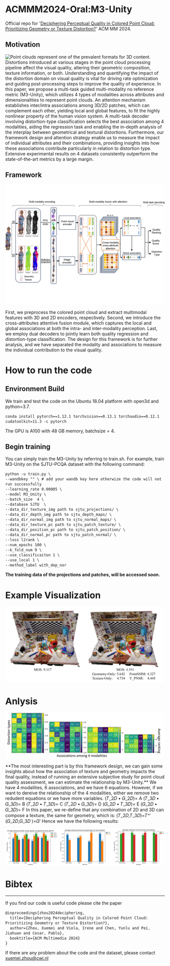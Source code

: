 # ACMMM2024-Oral:M3-Unity
Official repo for '[Deciphering Perceptual Quality in Colored Point Cloud: Prioritizing Geometry or Texture Distortion?](https://openreview.net/forum?id=YE7G4Soi7k)' ACM MM 2024.

## Motivation

<img src="https://github.com/cwi-dis/ACMMM2024-Oral/blob/main/imgs/motivation.jpg" align="left" />

Point clouds represent one of the prevalent formats for 3D content. Distortions introduced at various stages in the point cloud processing pipeline affect the visual quality, altering their geometric composition, texture information, or both. Understanding and quantifying the impact of the distortion domain on visual quality is vital for driving rate optimization and guiding post-processing steps to improve the quality of experience. In this paper, we propose a multi-task guided multi-modality no reference metric (M3-Unity), which utilizes 4 types of modalities across attributes and dimensionalities to represent point clouds. An attention mechanism establishes inter/intra associations among 3D/2D patches, which can complement each other, yielding local and global features, to fit the highly nonlinear property of the human vision system. A
multi-task decoder involving distortion-type classification selects the best association among 4 modalities, aiding the regression task and enabling the in-depth analysis of the interplay between geometrical and textural distortions. Furthermore, our framework design and attention strategy enable us to measure the impact of individual attributes and their combinations, providing insights into how these associations contribute particularly in relation to distortion type. Extensive experimental results on 4 datasets consistently outperform the state-of-the-art metrics by a large margin.


## Framework

<p align="center">
  <img src="https://github.com/cwi-dis/ACMMM2024-Oral/blob/main/imgs/framework.jpg" /> 
</p>

First, we preprocess the colored point cloud and extract multimodal features with 3D and 2D encoders, respectively. Second, we introduce the cross-attributes attentive fusion module, which captures the
local and global associations at both the intra- and inter-modality perception. Last, we employ dual decoders to jointly learn both quality regression and distortion-type classification. The design for this framework is for further analysis, and we have separated the modality and associations to measure the individual contribution to the visual quality.

# How to run the code 

## Environment Build

We train and test the code on the Ubuntu 18.04 platform with open3d and python=3.7. 
```
conda install pytorch==1.12.1 torchvision==0.13.1 torchaudio==0.12.1 cudatoolkit=11.3 -c pytorch
```
The GPU is A100 with 48 GB memory,  batchsize = 4.

## Begin training

You can simply train the M3-Unity by referring to train.sh. For example, train M3-Unity on the SJTU-PCQA dataset with the following command:

```
python -u train.py \
--wandbkey "" \ # add your wandb key here otherwize the code will not run successfully
--learning_rate 0.00005 \
--model M3_Unity \
--batch_size  4 \
--database SJTU  \
--data_dir_texture_img path to sjtu_projections/ \
--data_dir_depth_img path to sjtu_depth_maps/ \
--data_dir_normal_img path to sjtu_normal_maps/ \
--data_dir_texture_pc path to sjtu_patch_texture/ \
--data_dir_position_pc path to sjtu_patch_position/ \
--data_dir_normal_pc path to sjtu_patch_normal/ \
--loss l2rank \
--num_epochs 100 \
--k_fold_num 9 \
--use_classificaiton 1 \
--use_local 1 \
--method_label with_dep_nor
```

 **The training data of the projections and patches, will be accessed soon.**  

# Example Visualization
<p align="left">
  <img src="https://github.com/cwi-dis/ACMMM2024-Oral/blob/main/imgs/unicorn_mos.jpg" /> 
</p>

# Anlysis
<p align="center">
  <img src="https://github.com/cwi-dis/ACMMM2024-Oral/blob/main/imgs/ranking_4_datasets.jpg" /> 
</p>
**The most interesting part is by this framework design, we can gain some insights about how the association of texture and geometry impacts the final quality, instead of running an extensive subjective study for point cloud quality assessment, we can estimate the relationship by M3-Unity.**  We have 4 modalities, 6 associations, and we have 6 equations. However, if we want to dereive the relationship of the 4 modalities, either we remove two redudent equations or we have more variables.
(𝑇_2𝐷 • 𝐺_2𝐷)= A  
(𝑇_3𝐷 • 𝐺_3𝐷)= B  
(𝑇_2𝐷 • 𝑇_3𝐷)= C  
(𝑇_2𝐷 • 𝐺_3𝐷)= D  
(𝐺_2𝐷 • 𝑇_3𝐷)= E  
(𝐺_2𝐷 • 𝐺_3𝐷)= F  
In this paper, we re-define that any combination of 2D and 3D can compose a texture, the same for geometry, which is:
(𝑇_2𝐷,𝑇_3𝐷)=𝑇^′  
(𝐺_2𝐷,𝐺_3𝐷 )=𝐺′
Hence we have the following results:
<p align="left">
  <img src="https://github.com/cwi-dis/ACMMM2024-Oral/blob/main/imgs/Average_Ranking.png" /> 
</p>



# Bibtex 
-----------
If you find our code is useful code please cite the paper   
```
@inproceedings{zhou2024deciphering,
  title={Deciphering Perceptual Quality in Colored Point Cloud: Prioritizing Geometry or Texture Distortion?},
  author={Zhou, Xuemei and Viola, Irene and Chen, Yunlu and Pei, Jiahuan and Cesar, Pablo},
  booktitle={ACM Multimedia 2024}
}
```
If there are any problem about the code and the dataset, please contact xuemei.zhou@cwi.nl

